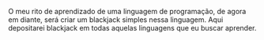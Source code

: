 O meu rito de aprendizado de uma linguagem de programação, de agora em diante, será criar um blackjack simples nessa linguagem. Aqui depositarei blackjack em todas aquelas linguagens que eu buscar aprender.
